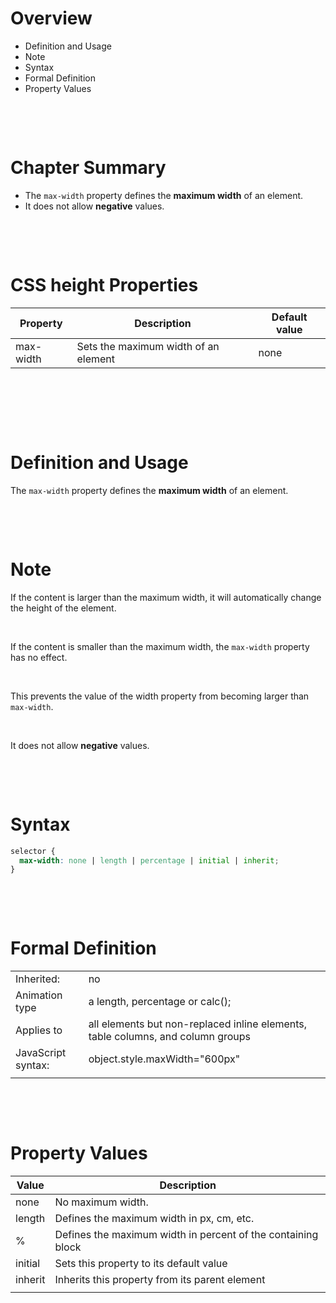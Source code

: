 # Overview

- Definition and Usage
- Note
- Syntax
- Formal Definition
- Property Values

&nbsp;

&nbsp;

# Chapter Summary

- The `max-width` property defines the **maximum width** of an element.
- It does not allow **negative** values.

&nbsp;

&nbsp;

# CSS height Properties

| Property  | Description                          | Default value |
| --------- | ------------------------------------ | ------------- |
| max-width | Sets the maximum width of an element | none          |

&nbsp;

&nbsp;

&nbsp;

# Definition and Usage

The `max-width` property defines the **maximum width** of an element.

&nbsp;

&nbsp;

# Note

If the content is larger than the maximum width, it will automatically change the height of the element.

&nbsp;

If the content is smaller than the maximum width, the `max-width` property has no effect.

&nbsp;

This prevents the value of the width property from becoming larger than `max-width`.

&nbsp;

It does not allow **negative** values.

&nbsp;

&nbsp;

# Syntax

```css
selector {
  max-width: none | length | percentage | initial | inherit;
}
```

&nbsp;

&nbsp;

# Formal Definition

|                    |                                                                                 |
| ------------------ | ------------------------------------------------------------------------------- |
| Inherited:         | no                                                                              |
| Animation type     | a length, percentage or calc();                                                 |
| Applies to         | all elements but non-replaced inline elements, table columns, and column groups |
| JavaScript syntax: | object.style.maxWidth="600px"                                                   |
|                    |                                                                                 |

&nbsp;

&nbsp;

# Property Values

| Value   | Description                                                  |
| ------- | ------------------------------------------------------------ |
| none    | No maximum width.                                            |
| length  | Defines the maximum width in px, cm, etc.                    |
| %       | Defines the maximum width in percent of the containing block |
| initial | Sets this property to its default value                      |
| inherit | Inherits this property from its parent element               |
|         |                                                              |
